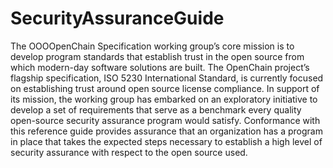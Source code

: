 # SecurityAssuranceGuide

The OOOOpenChain Specification working group’s core mission is to develop program standards that establish trust in the open source from which modern-day software solutions are built. The OpenChain project’s flagship specification, ISO 5230 International Standard, is currently focused on establishing trust around open source license compliance. In support of its mission, the working group has embarked on an exploratory initiative to develop a set of requirements that serve as a benchmark every quality open-source security assurance program would satisfy. 
Conformance with this reference guide provides assurance that an organization has a program in place that takes the expected steps necessary to establish a high level of security assurance with respect to the open source used. 
